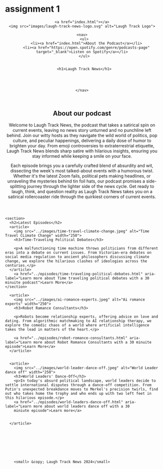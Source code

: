 # assignment 1


<!DOCTYPE html>
<html lang="en">
<head>
  <meta charset="UTF-8">
  <meta http-equiv="X-UA-Compatible" content="IE=edge">
  <meta name="viewport" content="width=device-width, initial-scale=1.0">
  <title>Laugh Track News - Home</title>
</head>
<body>
  
  
  <header>
    
    
    <a href="index.html"></a>
    <img src="images/laugh-track-news-logo.svg" alt="Laugh Track Logo">

    <nav>
      <ul>
        <li><a href="index.html">About the Podcast</a></li>
        <li><a href="https://open.spotify.com/genre/podcasts-page" target="_blank">Listen on Spotify</a></li>
      </ul>

      
      <h1>Laugh Track News</h1>




    </nav>
  </header>
    

       
        



   
  
  <main>
    <header>
      <section>
      <h2>About our podcast</h2>
      <p>Welcome to Laugh Track News, the podcast that takes a satirical spin on current events, leaving no news story unturned and no punchline left behind. Join our witty hosts as they navigate the wild world of politics, pop culture, and peculiar happenings, delivering a daily dose of humor to brighten your day. From emoji controversies to extraterrestrial etiquette, Laugh Track News blends sharp satire with hilarious insights, ensuring you stay informed while keeping a smile on your face.</p>
      <p>Each episode brings you a carefully crafted blend of absurdity and wit, dissecting the week's most talked-about events with a humorous twist. Whether it's the latest Zoom fails, political pets making headlines, or unraveling the mysteries behind tin foil hats, our podcast promises a side-splitting journey through the lighter side of the news cycle. Get ready to laugh, think, and question reality as Laugh Track News takes you on a satirical rollercoaster ride through the quirkiest corners of current events.</p>
    </section>
    </header>

    <section>
      <h2>Latest Episodes</h2>
      <article>
        <img src="../images/time-travel-climate-change.jpeg" alt="Time Travel CLimate Change" width="250">
        <h3>Time-Traveling Political Debates</h3>

        <p>A malfunctioning time machine throws politicians from different eras into a debate on current issues. From Victorian-era debates on social media regulation to ancient philosophers discussing climate change, we explore the hilarious clashes of ideologies across the centuries.</p>
      </article>
        <a href="../episodes/time-traveling-political-debates.html" aria-label="Learn more about Time traveling political debates with a 30 minuite podcast">Learn More</a>
    </section>
  </main>
   
    
      

    
    

       
        




      <article>
        <img src="../images/ai-romance-experts.jpeg" alt="Ai romance experts" width="250">
        <h3>Robot Ramance Consultants</h3>

        <p>Robots become relationship experts, offering advice on love and dating. From algorithmic matchmaking to AI relationship therapy, we explore the comedic chaos of a world where artificial intelligence takes the lead in matters of the heart.</p>

        <a href="../episodes/robot-romance-consultants.html" aria-label="Learn more about Robot Romance Consultants with a 30 minuite episode">Learn More</a>
      </article>

       
      <article>
        <img src="../images/world-leader-dance-off.jpeg" alt="World Leader dance off" width="250">
        <h3>World Leaders' Dance-Off</h3>
        <p>In today's absurd political landscape, world leaders decide to settle international disputes through a dance-off competition. From Putin's unexpected breakdance moves to Merkel's precision twirls, find out who takes home the trophy and who ends up with two left feet in this hilarious episode.</p>
        <a href="../episodes/world-leaders-dance-off.html" aria-label="Learn more about world leaders dance off with a 30 
        miniute episode">Learn more</a>

        
      </article>
        





    
    
        <small> &copy; Laugh Track News 2024</small>

</body>


   
  
</html>